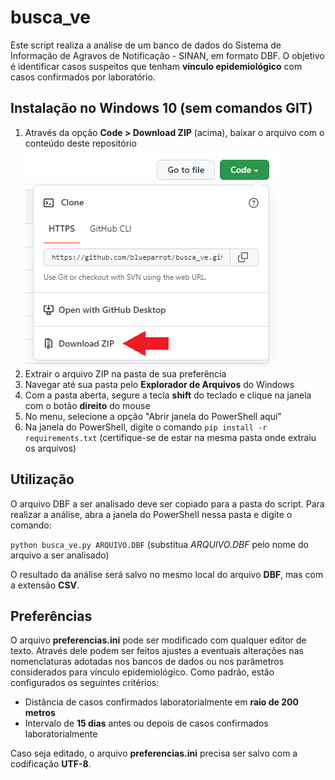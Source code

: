 # busca_ve
Este script realiza a análise de um banco de dados do Sistema de Informação de Agravos de Notificação - SINAN, em formato DBF.
O objetivo é identificar casos suspeitos que tenham **vínculo epidemiológico** com casos confirmados por laboratório.
## Instalação no Windows 10 (sem comandos GIT)
1. Através da opção **Code > Download ZIP** (acima), baixar o arquivo com o conteúdo deste repositório
![Screenshot](https://github.com/blueparrot/busca_ve/blob/main/screenshot.png)
2. Extrair o arquivo ZIP na pasta de sua preferência
3. Navegar até sua pasta pelo **Explorador de Arquivos** do Windows
4. Com a pasta aberta, segure a tecla **shift** do teclado e clique na janela com o botão **direito** do mouse
5. No menu, selecione a opção "Abrir janela do PowerShell aqui"
6. Na janela do PowerShell, digite o comando `pip install -r requirements.txt` (certifique-se de estar na mesma pasta onde extraiu os arquivos)
## Utilização
O arquivo DBF a ser analisado deve ser copiado para a pasta do script. Para realizar a análise, abra a janela do PowerShell nessa pasta e digite o comando:

`python busca_ve.py ARQUIVO.DBF` (substitua *ARQUIVO.DBF* pelo nome do arquivo a ser analisado)

O resultado da análise será salvo no mesmo local do arquivo **DBF**, mas com a extensão **CSV**.
## Preferências
O arquivo **preferencias.ini** pode ser modificado com qualquer editor de texto. Através dele podem ser feitos ajustes a eventuais alterações nas nomenclaturas adotadas nos bancos de dados ou nos parâmetros considerados para vínculo epidemiológico. Como padrão, estão configurados os seguintes critérios:
- Distância de casos confirmados laboratorialmente em **raio de 200 metros**
- Intervalo de **15 dias** antes ou depois de casos confirmados laboratorialmente

Caso seja editado, o arquivo **preferencias.ini** precisa ser salvo com a codificação **UTF-8**.
